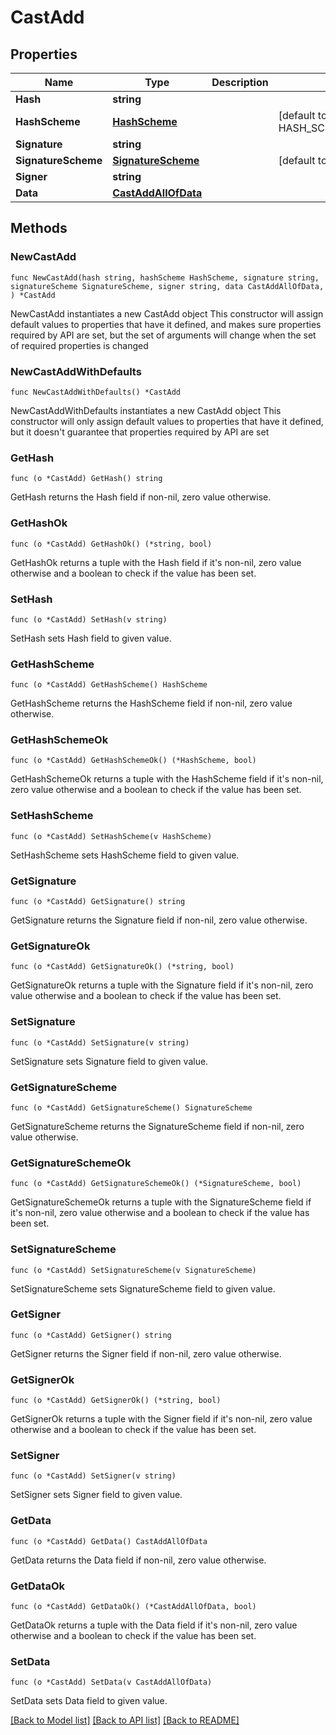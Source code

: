 # CastAdd

## Properties

Name | Type | Description | Notes
------------ | ------------- | ------------- | -------------
**Hash** | **string** |  | 
**HashScheme** | [**HashScheme**](HashScheme.md) |  | [default to HASH_SCHEME_BLAKE3]
**Signature** | **string** |  | 
**SignatureScheme** | [**SignatureScheme**](SignatureScheme.md) |  | [default to ED25519]
**Signer** | **string** |  | 
**Data** | [**CastAddAllOfData**](CastAddAllOfData.md) |  | 

## Methods

### NewCastAdd

`func NewCastAdd(hash string, hashScheme HashScheme, signature string, signatureScheme SignatureScheme, signer string, data CastAddAllOfData, ) *CastAdd`

NewCastAdd instantiates a new CastAdd object
This constructor will assign default values to properties that have it defined,
and makes sure properties required by API are set, but the set of arguments
will change when the set of required properties is changed

### NewCastAddWithDefaults

`func NewCastAddWithDefaults() *CastAdd`

NewCastAddWithDefaults instantiates a new CastAdd object
This constructor will only assign default values to properties that have it defined,
but it doesn't guarantee that properties required by API are set

### GetHash

`func (o *CastAdd) GetHash() string`

GetHash returns the Hash field if non-nil, zero value otherwise.

### GetHashOk

`func (o *CastAdd) GetHashOk() (*string, bool)`

GetHashOk returns a tuple with the Hash field if it's non-nil, zero value otherwise
and a boolean to check if the value has been set.

### SetHash

`func (o *CastAdd) SetHash(v string)`

SetHash sets Hash field to given value.


### GetHashScheme

`func (o *CastAdd) GetHashScheme() HashScheme`

GetHashScheme returns the HashScheme field if non-nil, zero value otherwise.

### GetHashSchemeOk

`func (o *CastAdd) GetHashSchemeOk() (*HashScheme, bool)`

GetHashSchemeOk returns a tuple with the HashScheme field if it's non-nil, zero value otherwise
and a boolean to check if the value has been set.

### SetHashScheme

`func (o *CastAdd) SetHashScheme(v HashScheme)`

SetHashScheme sets HashScheme field to given value.


### GetSignature

`func (o *CastAdd) GetSignature() string`

GetSignature returns the Signature field if non-nil, zero value otherwise.

### GetSignatureOk

`func (o *CastAdd) GetSignatureOk() (*string, bool)`

GetSignatureOk returns a tuple with the Signature field if it's non-nil, zero value otherwise
and a boolean to check if the value has been set.

### SetSignature

`func (o *CastAdd) SetSignature(v string)`

SetSignature sets Signature field to given value.


### GetSignatureScheme

`func (o *CastAdd) GetSignatureScheme() SignatureScheme`

GetSignatureScheme returns the SignatureScheme field if non-nil, zero value otherwise.

### GetSignatureSchemeOk

`func (o *CastAdd) GetSignatureSchemeOk() (*SignatureScheme, bool)`

GetSignatureSchemeOk returns a tuple with the SignatureScheme field if it's non-nil, zero value otherwise
and a boolean to check if the value has been set.

### SetSignatureScheme

`func (o *CastAdd) SetSignatureScheme(v SignatureScheme)`

SetSignatureScheme sets SignatureScheme field to given value.


### GetSigner

`func (o *CastAdd) GetSigner() string`

GetSigner returns the Signer field if non-nil, zero value otherwise.

### GetSignerOk

`func (o *CastAdd) GetSignerOk() (*string, bool)`

GetSignerOk returns a tuple with the Signer field if it's non-nil, zero value otherwise
and a boolean to check if the value has been set.

### SetSigner

`func (o *CastAdd) SetSigner(v string)`

SetSigner sets Signer field to given value.


### GetData

`func (o *CastAdd) GetData() CastAddAllOfData`

GetData returns the Data field if non-nil, zero value otherwise.

### GetDataOk

`func (o *CastAdd) GetDataOk() (*CastAddAllOfData, bool)`

GetDataOk returns a tuple with the Data field if it's non-nil, zero value otherwise
and a boolean to check if the value has been set.

### SetData

`func (o *CastAdd) SetData(v CastAddAllOfData)`

SetData sets Data field to given value.



[[Back to Model list]](../README.md#documentation-for-models) [[Back to API list]](../README.md#documentation-for-api-endpoints) [[Back to README]](../README.md)


